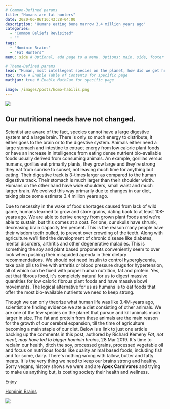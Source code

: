 ```yaml
---
# Common-Defined params
title: "Humans are fat hunters"
date: 2020-06-06T16:43:28-04:00
description: "Humans eating bone marrow 3.4 million years ago"
categories:
  - "Common Beliefs Revisited"
  - ""
tags:
  - "Hominin Brains"
  - "Fat Hunters"
menu: side # Optional, add page to a menu. Options: main, side, footer

# Theme-Defined params
lead: "Human, most intellegent species on the planet, how did we get here?" # Lead text
toc: true # Enable Table of Contents for specific page
mathjax: true # Enable MathJax for specific page

image: /images/posts/homo-habilis.png
---
```


![](/images/neanderthals-skull.png)

## Our nutritional needs have not changed.

Scientist are aware of the fact, species cannot have a large digestive system and a large brain. There is only so much energy to distribute, it either goes to the brain or to the digestive system. Animals either need a large stomach and intestine to extract energy from low caloric plant foods or have an increase in intelligence from eating dense nutrient bio-available foods usually derived from consuming animals. An example, gorillas versus humans, gorillas eat primarily plants, they grow large and they're strong they eat from sunrise to sunset, not leaving much time for anything but eating. Their digestive track is 3-times larger as compared to the human digestive track. Their stomach is much larger than their shoulder width. Humans on the other hand have wide shoulders, small waist and much larger brain. We evolved this way primarily due to changes in our diet, taking place some estimate 3.4 million years ago.  

Due to necessity in the wake of food shortages caused from lack of wild game, humans learned to grow and store grains, dating back to at least 10K-years ago. We are able to derive energy from grown plant foods and we're able to sustain, but this comes at a cost. For one, our skulls have shrunk, decreasing brain capacity ten percent. This is the reason many people have their wisdom teeth pulled, to prevent over crowding of the teeth. Along with agriculture we'll find the development of chronic disease like diabetes, mental disorders, arthritis and other degenerative maladies. This is something the soy and plant based proponents conveniently seem to over look when pushing their misguided agenda in their dietary recommendations. We should not need insulin to control hyperglycemia, take pain pills to live with arthritis or blood pressure drugs for hypertension, all of which can be fixed with proper human nutrition, fat and protein. Yes, eat that fibrous food, it's completely natural for us to digest massive quantities for low caloric fibrous plant foods and have massive bowl movements. The logical alternative for us as humans is to eat foods that offer the most bio-available nutrients we need to keep strong.

Though we can only theorize what human life was like 3.4M-years ago, scientist are finding evidence we ate a diet consisting of other animals. We are one of the few species on the planet that pursue and kill animals mush larger in size. The fat and protein from these animals are the main reason for the growth of our cerebral expansion, till the time of agriculture becoming a main staple of our diet. Below is a link to just one article backing up the comments in this post, authored by Richard Kemeny *Fat, not meat, may have led to bigger hominin brains*, 28 Mar 2019. It's time to reclaim our health, ditch the soy, processed grains, processed vegetable oil and focus on nutritious foods like quality animal based foods, including fish and for some, dairy. There's nothing wrong with tallow, butter and fatty meats. It is the very thing we need to keep our brains strong and healthy. Sorry vegans, history shows we were and are **Apex Carnivores** and trying to make us anything but, is costing society their health and wellness.

Enjoy

[Hominin Brains](https://craigccfl.com/media/Hominin_Brains.pdf)

![](/images/logo_transparent-300x300.png)
